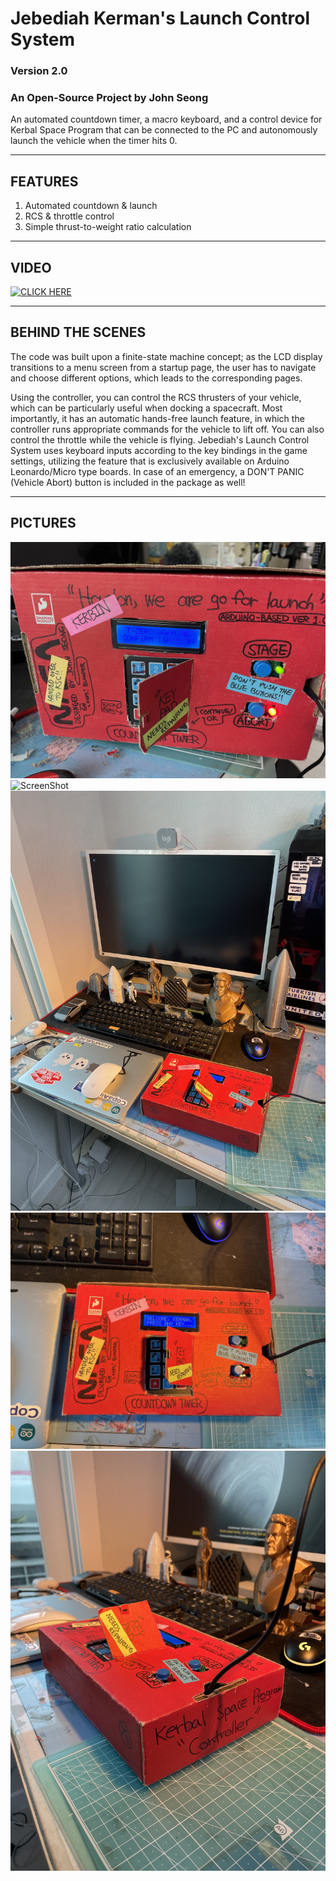 # Jebediah Kerman's Launch Control System
### Version 2.0
### An Open-Source Project by John Seong

An automated countdown timer, a macro keyboard, and a control device for Kerbal Space Program that can be connected to the PC and autonomously launch the vehicle when the timer hits 0.

---

## FEATURES
1. Automated countdown & launch
2. RCS & throttle control
3. Simple thrust-to-weight ratio calculation

---

## VIDEO

[![CLICK HERE](https://img.youtube.com/vi/l9Dpn6NV0MA/0.jpg)](https://www.youtube.com/watch?v=l9Dpn6NV0MA)

---

## BEHIND THE SCENES
The code was built upon a finite-state machine concept; as the LCD display transitions to a menu screen from a startup page, the user has to navigate and choose different options, which leads to the corresponding pages.

Using the controller, you can control the RCS thrusters of your vehicle, which can be particularly useful when docking a spacecraft. Most importantly, it has an automatic hands-free launch feature, in which the controller runs appropriate commands for the vehicle to lift off. You can also control the throttle while the vehicle is flying. Jebediah's Launch Control System uses keyboard inputs according to the key bindings in the game settings, utilizing the feature that is exclusively available on Arduino Leonardo/Micro type boards. In case of an emergency, a DON'T PANIC (Vehicle Abort) button is included in the package as well!

---

## PICTURES

![ScreenShot](IMG_1621.jpeg)
![ScreenShot](IMG_1622.jpeg)
![ScreenShot](IMG_1625.jpeg)
![ScreenShot](IMG_1631.jpeg)
![ScreenShot](IMG_1632.jpeg)
